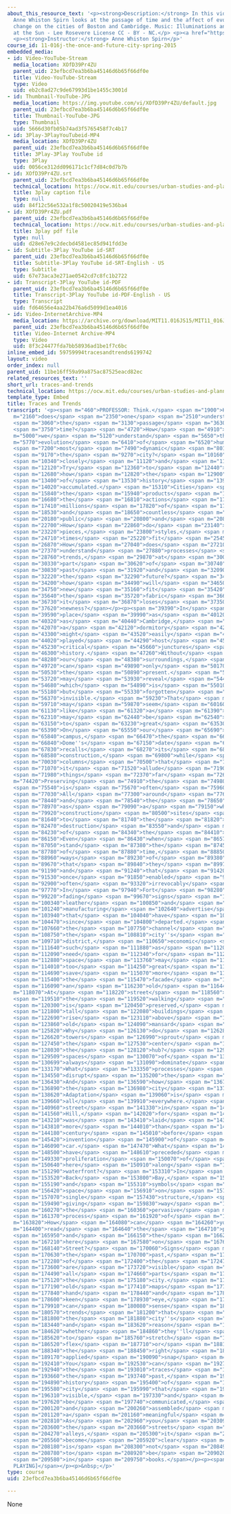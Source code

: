 ```yaml
---
about_this_resource_text: '<p><strong>Description:</strong> In this video, Professor
  Anne Whiston Spirn looks at the passage of time and the affect of evolution and
  change on the cities of Boston and Cambridge. Music: Illuminations and Squinting
  at the Sun - Lee Rosevere License CC - BY - NC.</p> <p><a href="https://vimeo.com/85058981">https://vimeo.com/85058981</a></p>
  <p><strong>Instructor:</strong> Anne Whiston Spirn</p>'
course_id: 11-016j-the-once-and-future-city-spring-2015
embedded_media:
- id: Video-YouTube-Stream
  media_location: XOfD39Pr4ZU
  parent_uid: 23efbcd7ea3b6ba45146d6b65f66df0e
  title: Video-YouTube-Stream
  type: Video
  uid: eb2c8ad27c9de67993d1be1455c3001d
- id: Thumbnail-YouTube-JPG
  media_location: https://img.youtube.com/vi/XOfD39Pr4ZU/default.jpg
  parent_uid: 23efbcd7ea3b6ba45146d6b65f66df0e
  title: Thumbnail-YouTube-JPG
  type: Thumbnail
  uid: 5666d30fb05b74ad3f5765458f7c4b17
- id: 3Play-3PlayYouTubeid-MP4
  media_location: XOfD39Pr4ZU
  parent_uid: 23efbcd7ea3b6ba45146d6b65f66df0e
  title: 3Play-3Play YouTube id
  type: 3Play
  uid: 0056ce312dd096171c1cf7d84c0d7b7b
- id: XOfD39Pr4ZU.srt
  parent_uid: 23efbcd7ea3b6ba45146d6b65f66df0e
  technical_location: https://ocw.mit.edu/courses/urban-studies-and-planning/11-016j-the-once-and-future-city-spring-2015/assignments/assignment-4-artifacts-layers-traces-and-trends/traces-and-trends/XOfD39Pr4ZU.srt
  title: 3play caption file
  type: null
  uid: 84f12c56e532a1f8c50020419e536ba4
- id: XOfD39Pr4ZU.pdf
  parent_uid: 23efbcd7ea3b6ba45146d6b65f66df0e
  technical_location: https://ocw.mit.edu/courses/urban-studies-and-planning/11-016j-the-once-and-future-city-spring-2015/assignments/assignment-4-artifacts-layers-traces-and-trends/traces-and-trends/XOfD39Pr4ZU.pdf
  title: 3play pdf file
  type: null
  uid: d28e67e9c2decbd4581ec85d941fdd3e
- id: Subtitle-3Play YouTube id-SRT
  parent_uid: 23efbcd7ea3b6ba45146d6b65f66df0e
  title: Subtitle-3Play YouTube id-SRT-English - US
  type: Subtitle
  uid: 67e73aca3e271ae0542cd7c8fc1b2722
- id: Transcript-3Play YouTube id-PDF
  parent_uid: 23efbcd7ea3b6ba45146d6b65f66df0e
  title: Transcript-3Play YouTube id-PDF-English - US
  type: Transcript
  uid: fd64656e4aa22b476a6d5099d1ea4016
- id: Video-InternetArchive-MP4
  media_location: https://archive.org/download/MIT11.016JS15/MIT11_016JS15_Traces_and_Trends_300k.mp4
  parent_uid: 23efbcd7ea3b6ba45146d6b65f66df0e
  title: Video-Internet Archive-MP4
  type: Video
  uid: 8f3c24477fda7bb58936ad1be1f7c6bc
inline_embed_id: 59759994tracesandtrends6199742
layout: video
order_index: null
parent_uid: 11be16ff59a99a875ac87525eacd82ec
related_resources_text: ''
short_url: traces-and-trends
technical_location: https://ocw.mit.edu/courses/urban-studies-and-planning/11-016j-the-once-and-future-city-spring-2015/assignments/assignment-4-artifacts-layers-traces-and-trends/traces-and-trends
template_type: Embed
title: Traces and Trends
transcript: '<p><span m="460">PROFESSOR: Think.</span> <span m="1900">How</span> <span
  m="2160">does</span> <span m="2350">one</span> <span m="2510">understand</span>
  <span m="3060">the</span> <span m="3130">passage</span> <span m="3630">of</span>
  <span m="3750">time?</span> <span m="4720">How</span> <span m="4910">do</span> <span
  m="5000">we</span> <span m="5120">understand</span> <span m="5650">the</span> <span
  m="5770">evolution</span> <span m="6410">of</span> <span m="6520">humanity''s</span>
  <span m="7200">most</span> <span m="7490">dynamic</span> <span m="8010">invention,</span>
  <span m="9170">the</span> <span m="9270">city?</span> <span m="10160">Look</span>
  <span m="10340">closely</span> <span m="11120">and</span> <span m="11250">carefully.</span>
  <span m="12120">Try</span> <span m="12360">to</span> <span m="12440">see</span>
  <span m="12680">how</span> <span m="12820">the</span> <span m="12900">layers</span>
  <span m="13400">of</span> <span m="13530">history</span> <span m="13900">have</span>
  <span m="14020">accumulated.</span> <span m="15310">Cities</span> <span m="15790">are</span>
  <span m="15840">the</span> <span m="15940">products</span> <span m="16590">of</span>
  <span m="16680">the</span> <span m="16810">actions</span> <span m="17290">of</span>
  <span m="17410">millions</span> <span m="17820">of</span> <span m="17920">people</span>
  <span m="18530">and</span> <span m="18650">countless</span> <span m="19150">decisions,</span>
  <span m="20180">public</span> <span m="20800">and</span> <span m="20890">private.</span>
  <span m="22700">How</span> <span m="22860">do</span> <span m="23140">all the</span>
  <span m="23220">pieces,</span> <span m="23800">styles,</span> <span m="24550">and</span>
  <span m="24710">times</span> <span m="25220">fit</span> <span m="25450">together?</span>
  <span m="26870">How</span> <span m="27040">does</span> <span m="27210">one</span>
  <span m="27370">understand</span> <span m="27880">processes</span> <span m="28320">as</span>
  <span m="28760">trends,</span> <span m="29870">at</span> <span m="30040">once</span>
  <span m="30330">part</span> <span m="30620">of</span> <span m="30740">the</span>
  <span m="30830">past</span> <span m="31920">and</span> <span m="32090">of</span>
  <span m="32220">the</span> <span m="32290">future?</span> <span m="34040">And</span>
  <span m="34200">how</span> <span m="34490">will</span> <span m="34650">the</span>
  <span m="34750">new</span> <span m="35160">fit</span> <span m="35420">into</span>
  <span m="35640">the</span> <span m="35720">fabric</span> <span m="36600">when</span>
  <span m="36730">it</span> <span m="36870">loses</span> <span m="37350">that</span>
  <span m="37620">newness?</span></p><p><span m="39390">In</span> <span m="39530">a</span>
  <span m="39590">place</span> <span m="39990">as</span> <span m="40120">old</span>
  <span m="40320">as</span> <span m="40440">Cambridge,</span> <span m="41840">what''s</span>
  <span m="42070">a</span> <span m="42120">dormitory</span> <span m="42780">today</span>
  <span m="43300">might</span> <span m="43520">easily</span> <span m="43900">have</span>
  <span m="44020">played</span> <span m="44290">host</span> <span m="45120">to</span>
  <span m="45230">critical</span> <span m="45660">junctures</span> <span m="46170">in</span>
  <span m="46300">history.</span> <span m="47260">Without</span> <span m="47590">understanding</span>
  <span m="48280">our</span> <span m="48380">surroundings,</span> <span m="49690">we</span>
  <span m="49720">can</span> <span m="49890">only</span> <span m="50170">inhabit</span>
  <span m="50530">the</span> <span m="50890">present.</span> <span m="52570">Signs</span>
  <span m="53720">may</span> <span m="53930">reveal</span> <span m="54400">that</span>
  <span m="54680">which</span> <span m="54890">is</span> <span m="55010">all</span>
  <span m="55180">but</span> <span m="55330">forgotten</span> <span m="56220">and</span>
  <span m="56370">invisible.</span> <span m="59230">That</span> <span m="59490">which</span>
  <span m="59710">may</span> <span m="59870">seem</span> <span m="60160">eternal</span>
  <span m="61130">like</span> <span m="61320">a</span> <span m="61390">river</span>
  <span m="62310">may</span> <span m="62440">be</span> <span m="62540">subject</span>
  <span m="63150">to</span> <span m="63230">great</span> <span m="63530">change.</span>
  <span m="65390">On</span> <span m="65550">our</span> <span m="65690">own</span>
  <span m="65840">campus,</span> <span m="66470">the</span> <span m="66560">Great</span>
  <span m="66840">Dome''s</span> <span m="67150">date</span> <span m="67570">stone</span>
  <span m="67830">recalls</span> <span m="68270">its</span> <span m="68430">own</span>
  <span m="68580">construction,</span> <span m="69800">while</span> <span m="69960">the</span>
  <span m="70030">columns</span> <span m="70500">that</span> <span m="70640">support</span>
  <span m="71070">it</span> <span m="71520">allude</span> <span m="71900">to</span>
  <span m="71980">things</span> <span m="72370">far</span> <span m="72650">older.</span></p><p><span
  m="74420">Preserving</span> <span m="74910">the</span> <span m="74980">past</span>
  <span m="75540">is</span> <span m="75670">often</span> <span m="75960">impossible.</span>
  <span m="77030">All</span> <span m="77300">around</span> <span m="77660">MIT</span>
  <span m="78440">and</span> <span m="78540">the</span> <span m="78650">region</span>
  <span m="78970">as</span> <span m="79090">a</span> <span m="79150">whole,</span>
  <span m="79920">construction</span> <span m="80500">sites</span> <span m="80920">testify</span>
  <span m="81640">to</span> <span m="81740">the</span> <span m="81820">constant</span>
  <span m="82470">destruction</span> <span m="83550">and</span> <span m="83710">remaking</span>
  <span m="84230">of</span> <span m="84340">the</span> <span m="84410">city.</span>
  <span m="86150">Even</span> <span m="86430">when</span> <span m="86570">structures</span>
  <span m="87050">stand</span> <span m="87380">the</span> <span m="87450">test</span>
  <span m="87780">of</span> <span m="87880">time,</span> <span m="88850">the</span>
  <span m="88960">ways</span> <span m="89230">of</span> <span m="89380">life</span>
  <span m="89670">that</span> <span m="89840">they</span> <span m="89970">represent</span>
  <span m="91190">and</span> <span m="91240">that</span> <span m="91420">they</span>
  <span m="91530">once</span> <span m="91850">enabled</span> <span m="92720">are</span>
  <span m="92900">often</span> <span m="93320">irrevocably</span> <span m="94090">lost.</span>
  <span m="97770">In</span> <span m="97940">Fort</span> <span m="98280">Point,</span>
  <span m="99220">fading</span> <span m="99670">signs</span> <span m="100210">for</span>
  <span m="100340">leather</span> <span m="100850">and</span> <span m="101020">metal</span>
  <span m="101240">manufacturing</span> <span m="102640">advertise</span> <span m="103170">services</span>
  <span m="103940">that</span> <span m="104040">have</span> <span m="104250">long</span>
  <span m="104470">since</span> <span m="104800">departed.</span> <span m="107200">Across</span>
  <span m="107660">the</span> <span m="107750">channel</span> <span m="108630">in</span>
  <span m="108750">the</span> <span m="108810">city''s</span> <span m="109190">financial</span>
  <span m="109710">district,</span> <span m="110650">economic</span> <span m="111190">trends</span>
  <span m="111640">such</span> <span m="111880">as</span> <span m="112010">the</span>
  <span m="112090">need</span> <span m="112340">for</span> <span m="112530">office</span>
  <span m="112880">space</span> <span m="113760">may</span> <span m="113890">be</span>
  <span m="114010">too</span> <span m="114250">great</span> <span m="114600">to</span>
  <span m="114690">save</span> <span m="115070">more</span> <span m="115240">than</span>
  <span m="115400">the</span> <span m="115470">facade</span> <span m="116010">of</span>
  <span m="116090">an</span> <span m="116230">old</span> <span m="116440">warehouse.</span></p><p><span
  m="118070">At</span> <span m="118220">street</span> <span m="118560">level,</span>
  <span m="119510">the</span> <span m="119520">walking</span> <span m="119920">city</span>
  <span m="120300">is</span> <span m="120450">preserved,</span> <span m="121620">but</span>
  <span m="121800">tall</span> <span m="122080">buildings</span> <span m="122550">now</span>
  <span m="122690">rise</span> <span m="123110">above</span> <span m="123730">the</span>
  <span m="123860">old</span> <span m="124090">mansard</span> <span m="124630">roofs.</span>
  <span m="125820">Why</span> <span m="126130">do</span> <span m="126280">office</span>
  <span m="126620">towers</span> <span m="126990">sprout</span> <span m="127360">in</span>
  <span m="127450">the</span> <span m="127530">center</span> <span m="127910">of</span>
  <span m="128030">the</span> <span m="128120">hub?</span> <span m="129014">Will</span>
  <span m="129509">spaces</span> <span m="130070">of</span> <span m="130220">work</span>
  <span m="130699">always</span> <span m="131090">dominate</span> <span m="131540">downtowns?</span>
  <span m="133170">What</span> <span m="133350">processes</span> <span m="134290">might</span>
  <span m="134550">disrupt</span> <span m="135200">the</span> <span m="135310">practice?</span>
  <span m="136430">And</span> <span m="136590">how</span> <span m="136790">will</span>
  <span m="136890">the</span> <span m="136980">city</span> <span m="137300">adapt?</span>
  <span m="138620">Adaptation</span> <span m="139060">is</span> <span m="139320">after</span>
  <span m="139660">all</span> <span m="139910">everywhere.</span> <span m="140760">This</span>
  <span m="140960">street</span> <span m="141330">in</span> <span m="141460">Beacon</span>
  <span m="141560">Hill,</span> <span m="142020">for</span> <span m="142210">example,</span>
  <span m="143210">was</span> <span m="143410">laid</span> <span m="143590">out</span>
  <span m="143810">more</span> <span m="144010">than</span> <span m="144130">a</span>
  <span m="144180">century</span> <span m="145010">before</span> <span m="145320">the</span>
  <span m="145420">invention</span> <span m="145900">of</span> <span m="146020">the</span>
  <span m="146090">car.</span> <span m="147470">What</span> <span m="148350">could</span>
  <span m="148500">have</span> <span m="148610">preceded</span> <span m="149260">the</span>
  <span m="149330">proliferation</span> <span m="150070">of</span> <span m="150200">parking</span>
  <span m="150640">here</span> <span m="150910">along</span> <span m="151220">the</span>
  <span m="151290">waterfront?</span> <span m="153310">In</span> <span m="153440">the</span>
  <span m="153520">Back</span> <span m="153800">Bay,</span> <span m="154660">signs</span>
  <span m="155190">and</span> <span m="155310">symbols</span> <span m="156120">share</span>
  <span m="156420">space</span> <span m="156910">on</span> <span m="157030">a</span>
  <span m="157070">single</span> <span m="157430">structure,</span> <span m="158630">institutions</span>
  <span m="159490">giving</span> <span m="159830">way</span> <span m="160130">to</span>
  <span m="160270">the</span> <span m="160360">pervasive</span> <span m="160960">social</span>
  <span m="161370">process</span> <span m="161920">of</span> <span m="162020">shopping.</span></p><p><span
  m="163820">How</span> <span m="164080">can</span> <span m="164260">you</span> <span
  m="164400">read</span> <span m="164640">the</span> <span m="164710">past</span>
  <span m="165950">and</span> <span m="166150">the</span> <span m="166210">present</span>
  <span m="167210">here</span> <span m="167580">on</span> <span m="167690">Newbury</span>
  <span m="168140">Street?</span> <span m="170060">Signs</span> <span m="170520">of</span>
  <span m="170630">the</span> <span m="170700">past,</span> <span m="171800">signs</span>
  <span m="172280">of</span> <span m="172400">the</span> <span m="172470">future,</span>
  <span m="173600">are</span> <span m="173720">visible</span> <span m="174340">in</span>
  <span m="174490">all</span> <span m="174660">parts</span> <span m="175020">of</span>
  <span m="175120">the</span> <span m="175180">city.</span> <span m="177000">With</span>
  <span m="177190">old</span> <span m="177410">maps</span> <span m="177750">in</span>
  <span m="177840">hand</span> <span m="178440">and</span> <span m="178560">a</span>
  <span m="178600">keen</span> <span m="178930">eye,</span> <span m="179600">one</span>
  <span m="179910">can</span> <span m="180080">sense</span> <span m="180480">the</span>
  <span m="180570">trends</span> <span m="181200">that</span> <span m="181330">propel</span>
  <span m="181800">the</span> <span m="181880">city''s</span> <span m="182270">development</span>
  <span m="183440">and</span> <span m="183620">reason</span> <span m="183980">out</span>
  <span m="184620">whether</span> <span m="184860">they''ll</span> <span m="185030">continue</span>
  <span m="185620">to</span> <span m="185760">stretch</span> <span m="186380">and</span>
  <span m="186520">flex</span> <span m="187710">or</span> <span m="188130">with</span>
  <span m="188340">the</span> <span m="188450">right</span> <span m="188680">force</span>
  <span m="189170">applied</span> <span m="190090">snap</span> <span m="190640">completely.</span>
  <span m="192410">You</span> <span m="192530">can</span> <span m="192720">read</span>
  <span m="192940">the</span> <span m="193010">traces</span> <span m="193550">of</span>
  <span m="193660">the</span> <span m="193740">past,</span> <span m="194800">a</span>
  <span m="194890">history</span> <span m="195400">of</span> <span m="195510">the</span>
  <span m="195580">city</span> <span m="195990">that</span> <span m="196150">is</span>
  <span m="196310">visible,</span> <span m="197330">and</span> <span m="197450">can</span>
  <span m="197620">be</span> <span m="197740">communicated,</span> <span m="198910">photographed,</span>
  <span m="200120">and</span> <span m="200260">assembled</span> <span m="200820">into</span>
  <span m="201120">a</span> <span m="201160">meaningful</span> <span m="201680">form.</span>
  <span m="202810">As</span> <span m="202960">you</span> <span m="203090">walk</span>
  <span m="203600">the</span> <span m="203660">streets</span> <span m="204080">and</span>
  <span m="204270">alleys,</span> <span m="205300">it</span> <span m="205400">should</span>
  <span m="205560">become</span> <span m="205920">clear</span> <span m="207170">history</span>
  <span m="208180">is</span> <span m="208300">not</span> <span m="208490">only</span>
  <span m="208780">to</span> <span m="208920">be</span> <span m="209020">found</span>
  <span m="209580">in</span> <span m="209750">books.</span></p><p><span m="210050">[MUSIC
  PLAYING]</span></p><p>&nbsp;</p>'
type: course
uid: 23efbcd7ea3b6ba45146d6b65f66df0e

---
```

None